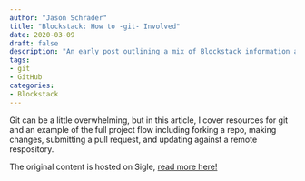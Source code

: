 ```yaml
---
author: "Jason Schrader"
title: "Blockstack: How to -git- Involved"
date: 2020-03-09
draft: false
description: "An early post outlining a mix of Blockstack information and basic instructions on how to work within the context of GitHub."
tags:
- git
- GitHub
categories:
- Blockstack
---
```


Git can be a little overwhelming, but in this article, I cover resources for git and an example of the full project flow including forking a repo, making changes, submitting a pull request, and updating against a remote respository.

The original content is hosted on Sigle, [read more here!](https://app.sigle.io/whoabuddy.id.blockstack/s0zMy6UW3cTOfR-Lm9dCg)